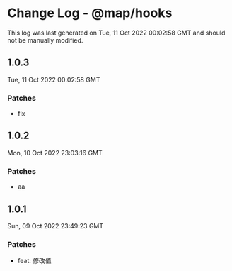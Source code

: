# Change Log - @map/hooks

This log was last generated on Tue, 11 Oct 2022 00:02:58 GMT and should not be manually modified.

## 1.0.3
Tue, 11 Oct 2022 00:02:58 GMT

### Patches

- fix

## 1.0.2
Mon, 10 Oct 2022 23:03:16 GMT

### Patches

- aa

## 1.0.1
Sun, 09 Oct 2022 23:49:23 GMT

### Patches

- feat: 修改值

